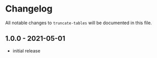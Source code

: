 # Changelog

All notable changes to `truncate-tables` will be documented in this file.

## 1.0.0 - 2021-05-01

- initial release
